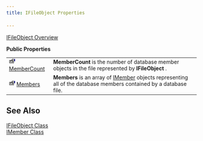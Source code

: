 ```yaml
---
title: IFileObject Properties

---
```


[IFileObject Overview](ifile-object-class.html) 

<span style="FONT-WEIGHT: bold">Public Properties</span> 

|      |      |
| ---- | ---- |
| <img height="16" alt="public property" src="images/property.bmp" width="16" border="0" /> [MemberCount](ifile-object-class-member-count-property.html) | **MemberCount** is the number of database member objects in the file represented by **IFileObject** . |
| <img height="16" alt="public property" src="images/property.bmp" width="16" border="0" /> [Members](ifile-object-class-members-property.html) | **Members** is an array of [IMember](imember-class.html) 							objects representing all of the database members contained by a database file. |



## See Also


[IFileObject Class](ifile-object-class.html)
      <br />
[IMember Class](imember-class.html)

